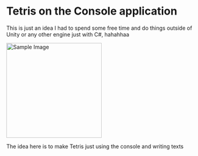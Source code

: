 
# Tetris on the Console application

This is just an idea I had to spend some free time and do things outside of Unity or any other engine just with C#, hahahhaa
  
<img src="https://media1.tenor.com/m/IVh7YxGaB_4AAAAC/nerd-emoji.gif" alt="Sample Image" width="250" height="250">

The idea here is to make Tetris just using the console and writing texts
